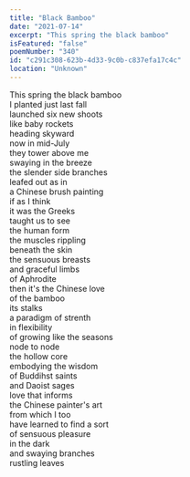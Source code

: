 ```yaml
---
title: "Black Bamboo"
date: "2021-07-14"
excerpt: "This spring the black bamboo"
isFeatured: "false"
poemNumber: "340"
id: "c291c308-623b-4d33-9c0b-c837efa17c4c"
location: "Unknown"
---
```


This spring the black bamboo  
I planted just last fall  
launched six new shoots  
like baby rockets  
heading skyward  
now in mid-July  
they tower above me  
swaying in the breeze  
the slender side branches  
leafed out as in  
a Chinese brush painting  
if as I think  
it was the Greeks  
taught us to see  
the human form  
the muscles rippling  
beneath the skin  
the sensuous breasts  
and graceful limbs  
of Aphrodite  
then it's the Chinese love  
of the bamboo  
its stalks  
a paradigm of strenth  
in flexibility  
of growing like the seasons  
node to node  
the hollow core  
embodying the wisdom  
of Buddihst saints  
and Daoist sages  
love that informs  
the Chinese painter's art  
from which I too  
have learned to find a sort  
of sensuous pleasure  
in the dark  
and swaying branches  
rustling leaves
